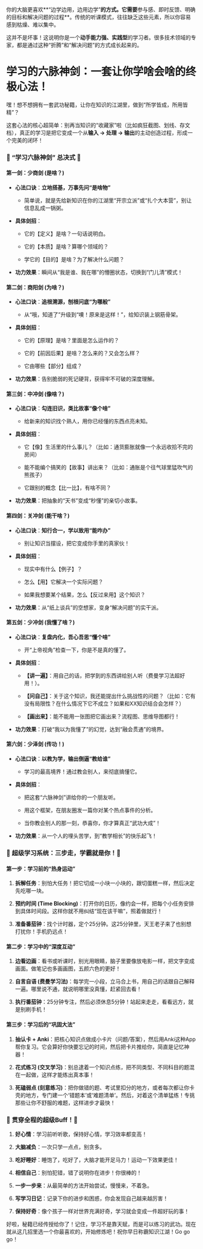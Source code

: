 
你的大脑更喜欢**“边学边用，边用边学”**的方式。它需要**参与感、即时反馈、明确的目标和解决问题的过程**。传统的听课模式，往往缺乏这些元素，所以你容易感到枯燥、难以集中。

这并不是坏事！这说明你是一个**动手能力强、实践型**的学习者。很多技术领域的专家，都是通过这种“折腾”和“解决问题”的方式成长起来的。





# 学习的六脉神剑：一套让你学啥会啥的终极心法！

嘿！想不想拥有一套武功秘籍，让你在知识的江湖里，做到“所学皆成，所用皆精”？

这套心法的核心超简单：别再当知识的“收藏家”啦（比如疯狂截图、划线、存文档），真正的学习是把它变成一个从**输入 -> 处理 -> 输出**的主动创造过程，形成一个完美的闭环！

### **🧠 “学习六脉神剑” 总决式 🧠**

#### **第一剑：少商剑 (是啥？)**

- **心法口诀**：**立地搭基，万事先问“是啥物”**
    
    - 简单说，就是先给新知识在你的江湖里“开宗立派”或“扎个大本营”，别让信息乱成一锅粥。
        
- **具体剑招**：
    
    - 它的【定义】是啥？一句话说明白。
        
    - 它的【本质】是啥？算哪个领域的？
        
    - 学它的【目的】是啥？为了解决什么问题？
        
- **功力效果**：瞬间从“我是谁、我在哪”的懵圈状态，切换到“门儿清”模式！
    

#### **第二剑：商阳剑 (为啥？)**

- **心法口诀**：**追根溯源，刨根问底“为哪般”**
    
    - 从“哦，知道了”升级到“噢！原来是这样！”，给知识装上钢筋骨架。
        
- **具体剑招**：
    
    - 它的【原理】是啥？里面是怎么运作的？
        
    - 它的【前因后果】是啥？怎么来的？又会怎么样？
        
    - 它由哪些【部分】组成？
        
- **功力效果**：告别脆弱的死记硬背，获得牢不可破的深度理解。
    

#### **第三剑：中冲剑 (像啥？)**

- **心法口诀**：**勾连旧识，类比故事“像个啥”**
    
    - 给新来的知识找个熟人，用你已经懂的东西点亮未知。
        
- **具体剑招**：
    
    - 它【像】生活里的什么事儿？（比如：通货膨胀就像一个永远收拾不完的房间）
        
    - 能不能编个搞笑的【故事】讲出来？（比如：通胀是个往气球里猛吹气的熊孩子）
        
    - 它跟别的概念【比一比】，有啥不同？
        
- **功力效果**：把抽象的“天书”变成“秒懂”的亲切小故事。
    

#### **第四剑：关冲剑 (能干啥？)**

- **心法口诀**：**知行合一，学以致用“能咋办”**
    
    - 别让知识当摆设，把它变成你手里的真家伙！
        
- **具体剑招**：
    
    - 现实中有什么【例子】？
        
    - 怎么【用】它解决一个实际问题？
        
    - 如果我想要某个结果，怎么【反过来用】这个知识？
        
- **功力效果**：从“纸上谈兵”的空想家，变身“解决问题”的实干派。
    

#### **第五剑：少冲剑 (我懂了啥？)**

- **心法口诀**：**复盘内化，吾心吾思“懂个啥”**
    
    - 开“上帝视角”检查一下，你是不是真的懂了。
        
- **具体剑招**：
    
    - **【讲一遍】**：用自己的话，把学到的东西讲给别人听（费曼学习法超好用！）。
        
    - **【问自己】**：关于这个知识，我还能提出什么挑战性的问题？（比如：它有没有局限性？在什么情况下它不成立？如果和XX知识结合会怎样？）
        
    - **【画出来】**：能不能用一张图把它画出来？流程图、思维导图都行！
        
- **功力效果**：打破“我以为我懂了”的幻觉，达到“融会贯通”的境界。
    

#### **第六剑：少泽剑 (传功！)**

- **心法口诀**：**以教为学，输出倒逼“教给谁”**
    
    - 学习的最高境界！通过教会别人，来彻底搞懂它。
        
- **具体剑招**：
    
    - 把这套“六脉神剑”讲给你的一个朋友听。
        
    - 用这个框架，在朋友圈发一篇你对某个热点事件的分析。
        
    - 当你教会别人的那一刻，恭喜你，你才算真正“武功大成”！
        
- **功力效果**：从一个人的埋头苦学，到“教学相长”的快乐起飞！
    

### **🚀 超级学习系统：三步走，学霸就是你！🚀**

#### **第一步：学习前的“热身运动”**

1. **拆解任务**：别怕大任务！把它切成一小块一小块的，跟切蛋糕一样，然后决定先吃哪一块。
    
2. **预约时间 (Time Blocking)**：打开你的日历，像约会一样，把每个小任务安排到具体时间段。这样你就不用纠结“现在该干嘛”，照着做就行！
    
3. **准备番茄钟**：找个计时器，定个25分钟。这25分钟里，天王老子来了也别想打扰你！手机扔远点！
    

#### **第二步：学习中的“深度互动”**

1. **边看边画**：看书或听课时，别光用眼睛，脑子里要像放电影一样，把文字变成画面。做笔记也多画画图，五颜六色的更好！
    
2. **自言自语 (费曼学习法)**：每学完一小段，立马合上书，用自己的话跟自己解释一遍。哪里说不通，就说明哪里没真懂，赶紧回去看！
    
3. **执行番茄钟**：25分钟专注，然后必须休息5分钟！站起来走走，看看远方，就是别刷手机！
    

#### **第三步：学习后的“巩固大法”**

1. **抽认卡 + Anki**：把核心知识点做成小卡片（问题/答案），然后用Anki这种App帮你复习。它会算好你快要忘记的时间，然后把卡片推给你，简直是记忆神器！
    
2. **花式练习 (交叉学习)**：别总逮着一个知识点练，把不同类型、不同科目的题混在一起做，这样才能练出真本事！
    
3. **死磕弱点 (刻意练习)**：把你做错的题、考试里扣分的地方，或者每次都让你卡壳的地方，专门建一个‘错题本’或‘难题清单’。然后，对着这个清单猛练！专挑那些让你不舒服的难题，这样进步才最快！
    

### **🌟 贯穿全程的超级Buff！🌟**

1. **好心情**：学习前听听歌，保持好心情，学习效率都变高！
    
2. **大脑减负**：一次只学一点点，别贪多。
    
3. **吃好睡好**：睡饱了，吃好了，大脑才能开足马力！运动一下效果更佳！
    
4. **相信自己**：别怕犯错，错了说明你在进步！你很棒的！
    
5. **一步一步来**：从最简单的方法开始尝试，慢慢来，不着急。
    
6. **写学习日记**：记录下你的进步和困惑，你会发现自己越来越厉害！
    
7. **保持好奇**：像个孩子一样对世界充满好奇，学习就会变成一件超好玩的事！
    

好啦，秘籍已经传授给你了！记住，学习不是靠天赋，而是可以练习的武功。现在就从这几招里选一个你最喜欢的，开始修炼吧！祝你早日称霸知识江湖！Go go go！